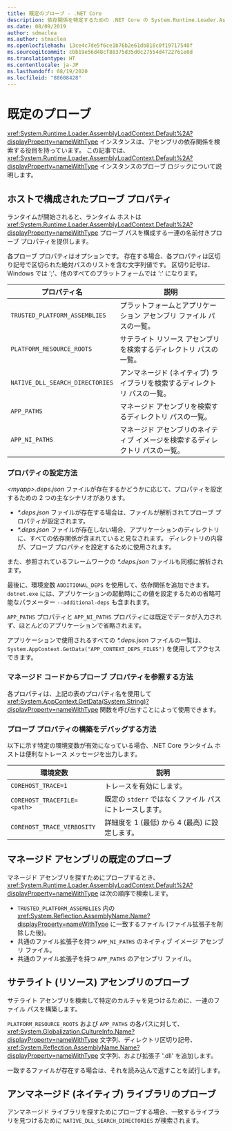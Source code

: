 ```yaml
---
title: 既定のプローブ - .NET Core
description: 依存関係を特定するための .NET Core の System.Runtime.Loader.AssemblyLoadContext.Default プローブの概要。
ms.date: 08/09/2019
author: sdmaclea
ms.author: stmaclea
ms.openlocfilehash: 13ce4c7de5f6ce1b76b2e61db810c0f19717540f
ms.sourcegitcommit: cbb19e56d48cf88375d35d0c27554d4722761e0d
ms.translationtype: HT
ms.contentlocale: ja-JP
ms.lasthandoff: 08/19/2020
ms.locfileid: "88608428"
---
```

# <a name="default-probing"></a>既定のプローブ

<xref:System.Runtime.Loader.AssemblyLoadContext.Default%2A?displayProperty=nameWithType> インスタンスは、アセンブリの依存関係を検索する役目を持っています。 この記事では、<xref:System.Runtime.Loader.AssemblyLoadContext.Default%2A?displayProperty=nameWithType> インスタンスのプローブ ロジックについて説明します。

## <a name="host-configured-probing-properties"></a>ホストで構成されたプローブ プロパティ

ランタイムが開始されると、ランタイム ホストは <xref:System.Runtime.Loader.AssemblyLoadContext.Default%2A?displayProperty=nameWithType> プローブ パスを構成する一連の名前付きプローブ プロパティを提供します。

各プローブ プロパティはオプションです。 存在する場合、各プロパティは区切り記号で区切られた絶対パスのリストを含む文字列値です。 区切り記号は、Windows では ';'、他のすべてのプラットフォームでは ':' になります。

|プロパティ名                 |説明  |
|------------------------------|---------|
|`TRUSTED_PLATFORM_ASSEMBLIES`   | プラットフォームとアプリケーション アセンブリ ファイル パスの一覧。 |
|`PLATFORM_RESOURCE_ROOTS`       | サテライト リソース アセンブリを検索するディレクトリ パスの一覧。 |
|`NATIVE_DLL_SEARCH_DIRECTORIES` | アンマネージド (ネイティブ) ライブラリを検索するディレクトリ パスの一覧。        |
|`APP_PATHS`                     | マネージド アセンブリを検索するディレクトリ パスの一覧。 |
|`APP_NI_PATHS`                  | マネージド アセンブリのネイティブ イメージを検索するディレクトリ パスの一覧。 |

### <a name="how-are-the-properties-populated"></a>プロパティの設定方法

*\<myapp>.deps.json* ファイルが存在するかどうかに応じて、プロパティを設定するための 2 つの主なシナリオがあります。

- *\*.deps.json* ファイルが存在する場合は、ファイルが解析されてプローブ プロパティが設定されます。
- *\*.deps.json* ファイルが存在しない場合、アプリケーションのディレクトリに、すべての依存関係が含まれていると見なされます。 ディレクトリの内容が、プローブ プロパティを設定するために使用されます。

また、参照されているフレームワークの *\*.deps.json* ファイルも同様に解析されます。

最後に、環境変数 `ADDITIONAL_DEPS` を使用して、依存関係を追加できます。  `dotnet.exe` には、アプリケーションの起動時にこの値を設定するための省略可能なパラメーター `--additional-deps` も含まれます。

`APP_PATHS` プロパティと `APP_NI_PATHS` プロパティには既定でデータが入力されず、ほとんどのアプリケーションで省略されます。

アプリケーションで使用されるすべての *\*.deps.json* ファイルの一覧は、`System.AppContext.GetData("APP_CONTEXT_DEPS_FILES")` を使用してアクセスできます。

### <a name="how-do-i-see-the-probing-properties-from-managed-code"></a>マネージド コードからプローブ プロパティを参照する方法

各プロパティは、上記の表のプロパティ名を使用して <xref:System.AppContext.GetData(System.String)?displayProperty=nameWithType> 関数を呼び出すことによって使用できます。

### <a name="how-do-i-debug-the-probing-properties-construction"></a>プローブ プロパティの構築をデバッグする方法

以下に示す特定の環境変数が有効になっている場合、.NET Core ランタイム ホストは便利なトレース メッセージを出力します。

|環境変数        |説明  |
|----------------------------|---------|
|`COREHOST_TRACE=1`          |トレースを有効にします。|
|`COREHOST_TRACEFILE=<path>` |既定の `stderr` ではなくファイル パスにトレースします。|
|`COREHOST_TRACE_VERBOSITY`  |詳細度を 1 (最低) から 4 (最高) に設定します。|

## <a name="managed-assembly-default-probing"></a>マネージド アセンブリの既定のプローブ

マネージド アセンブリを探すためにプローブするとき、<xref:System.Runtime.Loader.AssemblyLoadContext.Default%2A?displayProperty=nameWithType> は次の順序で検索します。

- `TRUSTED_PLATFORM_ASSEMBLIES` 内の <xref:System.Reflection.AssemblyName.Name?displayProperty=nameWithType> に一致するファイル (ファイル拡張子を削除した後)。
- 共通のファイル拡張子を持つ `APP_NI_PATHS` のネイティブ イメージ アセンブリ ファイル。
- 共通のファイル拡張子を持つ `APP_PATHS` のアセンブリ ファイル。

## <a name="satellite-resource-assembly-probing"></a>サテライト (リソース) アセンブリのプローブ

サテライト アセンブリを検索して特定のカルチャを見つけるために、一連のファイル パスを構築します。

`PLATFORM_RESOURCE_ROOTS` および `APP_PATHS` の各パスに対して、<xref:System.Globalization.CultureInfo.Name?displayProperty=nameWithType> 文字列、ディレクトリ区切り記号、<xref:System.Reflection.AssemblyName.Name?displayProperty=nameWithType> 文字列、および拡張子 '.dll' を追加します。

一致するファイルが存在する場合は、それを読み込んで返すことを試行します。

## <a name="unmanaged-native-library-probing"></a>アンマネージド (ネイティブ) ライブラリのプローブ

アンマネージド ライブラリを探すためにプローブする場合、一致するライブラリを見つけるために `NATIVE_DLL_SEARCH_DIRECTORIES` が検索されます。
